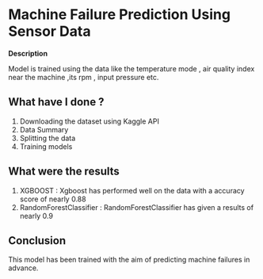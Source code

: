 # Machine Failure Prediction Using Sensor Data

**Description**

Model is trained using the data like the temperature mode , air quality index near the machine ,its rpm , input pressure etc. 

## What have I done ?

1. Downloading the dataset using Kaggle API
2. Data Summary
3. Splitting the data
4. Training models


## What were the results 

1. XGBOOST : Xgboost has performed well on the data with a accuracy score of nearly 0.88
2. RandomForestClassifier : RandomForestClassifier has given a results of nearly 0.9


## Conclusion 

This model has been trained with the aim of predicting machine failures in advance.
